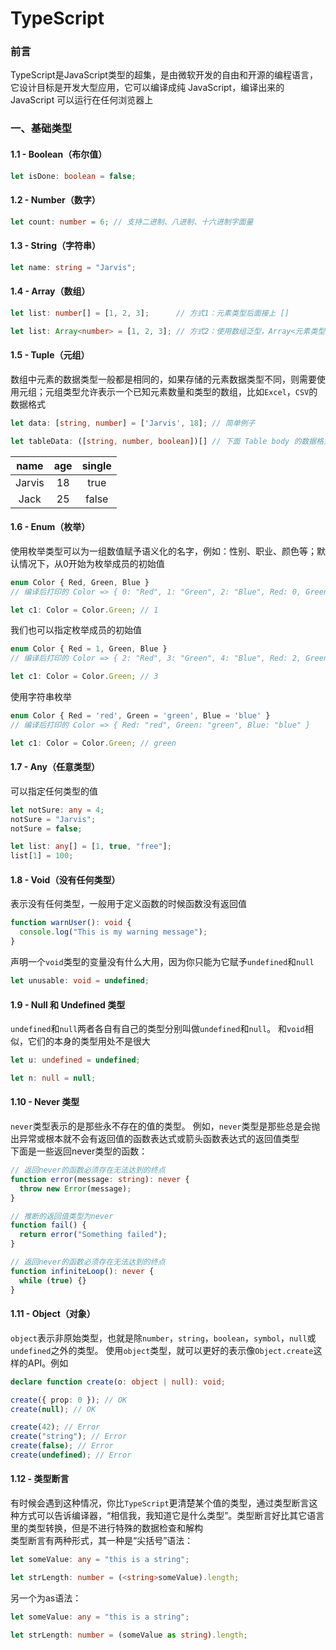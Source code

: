 # TypeScript

### 前言

TypeScript是JavaScript类型的超集，是由微软开发的自由和开源的编程语言，它设计目标是开发大型应用，它可以编译成纯 JavaScript，编译出来的 JavaScript 可以运行在任何浏览器上

### 一、基础类型

#### 1.1 - Boolean（布尔值）
```ts
let isDone: boolean = false;
```

#### 1.2 - Number（数字）
```ts
let count: number = 6; // 支持二进制、八进制、十六进制字面量
```

#### 1.3 - String（字符串）
```ts
let name: string = "Jarvis";
```

#### 1.4 - Array（数组）
```ts
let list: number[] = [1, 2, 3];      // 方式1：元素类型后面接上 []

let list: Array<number> = [1, 2, 3]; // 方式2：使用数组泛型，Array<元素类型>
```

#### 1.5 - Tuple（元组）
数组中元素的数据类型一般都是相同的，如果存储的元素数据类型不同，则需要使用元组；元组类型允许表示一个已知元素数量和类型的数组，比如`Excel`，`CSV`的数据格式
```ts
let data: [string, number] = ['Jarvis', 18]; // 简单例子

let tableData: ([string, number, boolean])[] // 下面 Table body 的数据格式类型
```
| name    | age   | single  |
| :-----: |:-----:| :------:|
| Jarvis  | 18    | true    |
| Jack    | 25    | false   |

#### 1.6 - Enum（枚举）
使用枚举类型可以为一组数值赋予语义化的名字，例如：性别、职业、颜色等；默认情况下，从0开始为枚举成员的初始值
```ts
enum Color { Red, Green, Blue }
// 编译后打印的 Color => { 0: "Red", 1: "Green", 2: "Blue", Red: 0, Green: 1, Blue: 2 }

let c1: Color = Color.Green; // 1
```
我们也可以指定枚举成员的初始值
```ts
enum Color { Red = 1, Green, Blue }
// 编译后打印的 Color => { 2: "Red", 3: "Green", 4: "Blue", Red: 2, Green: 3, Blue: 4 }

let c1: Color = Color.Green; // 3
```
使用字符串枚举
```ts
enum Color { Red = 'red', Green = 'green', Blue = 'blue' }
// 编译后打印的 Color => { Red: "red", Green: "green", Blue: "blue" }

let c1: Color = Color.Green; // green
```

#### 1.7 - Any（任意类型）
可以指定任何类型的值
```ts
let notSure: any = 4;
notSure = "Jarvis";
notSure = false;

let list: any[] = [1, true, "free"];
list[1] = 100;
```

#### 1.8 - Void（没有任何类型）
表示没有任何类型，一般用于定义函数的时候函数没有返回值
```ts
function warnUser(): void {
  console.log("This is my warning message");
}
```
声明一个`void`类型的变量没有什么大用，因为你只能为它赋予`undefined`和`null`
```ts
let unusable: void = undefined;
```

#### 1.9 - Null 和 Undefined 类型
`undefined`和`null`两者各自有自己的类型分别叫做`undefined`和`null`。 和`void`相似，它们的本身的类型用处不是很大
```ts
let u: undefined = undefined;

let n: null = null;
```

#### 1.10 - Never 类型
`never`类型表示的是那些永不存在的值的类型。 例如，`never`类型是那些总是会抛出异常或根本就不会有返回值的函数表达式或箭头函数表达式的返回值类型  
下面是一些返回never类型的函数：
```ts
// 返回never的函数必须存在无法达到的终点
function error(message: string): never {
  throw new Error(message);
}

// 推断的返回值类型为never
function fail() {
  return error("Something failed");
}

// 返回never的函数必须存在无法达到的终点
function infiniteLoop(): never {
  while (true) {}
}
```

#### 1.11 - Object（对象）
`object`表示非原始类型，也就是除`number`，`string`，`boolean`，`symbol`，`null`或`undefined`之外的类型。
使用`object`类型，就可以更好的表示像`Object.create`这样的API。例如
```ts
declare function create(o: object | null): void;

create({ prop: 0 }); // OK
create(null); // OK

create(42); // Error
create("string"); // Error
create(false); // Error
create(undefined); // Error
```

#### 1.12 - 类型断言
有时候会遇到这种情况，你比`TypeScript`更清楚某个值的类型，通过类型断言这种方式可以告诉编译器，“相信我，我知道它是什么类型”。类型断言好比其它语言里的类型转换，但是不进行特殊的数据检查和解构  
类型断言有两种形式，其一种是“尖括号”语法：
```ts
let someValue: any = "this is a string";

let strLength: number = (<string>someValue).length;
```
另一个为as语法：
```ts
let someValue: any = "this is a string";

let strLength: number = (someValue as string).length;
```